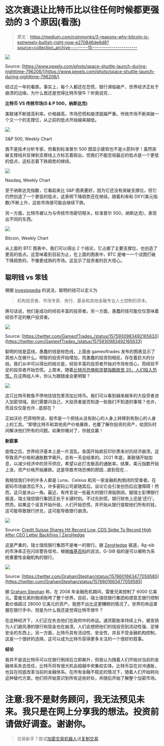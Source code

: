 # 这次衰退让比特币比以往任何时候都更强劲的 3 个原因(看涨)

> 原文：<https://medium.com/coinmonks/3-reasons-why-bitcoin-is-extremely-bullish-right-now-e270846de6d6?source=collection_archive---------15----------------------->

![](img/5bf9d4ba4d2b684c6f2e57ae96bf147b.png)

Source: [https://www.pexels.com/photo/space-shuttle-launch-during-nighttime-796206/](https://www.pexels.com/photo/space-shuttle-launch-during-nighttime-796206/)

经过近一年的看跌。事实上，每个人都还在恐慌，银行濒临破产，世界经济正处于崩溃的边缘。为什么我还是觉得比特币很牛？听我说完…

**比特币 VS 传统市场(S & P 500，纳斯达克)**

美联储不断提高利率。价格越高，市场恐慌和崩溃就越严重。传统市场不断突破一个又一个的支撑位，从之前的低点开始越来越低。

![](img/2bab8c24afc1226dd6a15d8c69222e9c.png)

S&P 500, Weekly Chart

我不是技术分析专家，但看到标准普尔 500 图显示疲软也不是火箭科学！虽然突破支撑线并反弹到支撑线上方标志着假出，但我们不能忽视最近的低点是一个更低的低点，这标志着下跌趋势的继续。

![](img/b61b72ecf416cb4df406c9f3abf90cd2.png)

Nasdaq, Weekly Chart

至于纳斯达克指数，它看起来比 S&P 图表要好，因为它还没有突破支撑位，但它仍然创造了一个更低的低点，这表明下降趋势还在继续。随着利率和 DXY(美元指数)不断上升，这些市场很可能会继续下跌。

另一方面，比特币被认为与传统市场密切相关。标准普尔 500，纳斯达克)，表现出不同的东西。

![](img/1b13bb78a5976ab89ec4f7b7f3143466.png)

Bitcoin, Weekly Chart

从上面的 BTC 图表中，我们可以得出 2 个结论，它占据了主要支撑位，也创造了更高的低点。这意味着到目前为止，在上面的图表中，BTC 是唯一一个试图打破下降趋势的，不像更成熟的市场。这显示了投资者的巨大信心。

## **聪明钱 vs 笨钱**

根据 [Investopedia](https://www.investopedia.com/terms/s/smart-money.asp) 的说法，聪明的钱可以定义为

> 机构投资者、市场专家、央行、基金和其他金融专业人士控制的资本。

换句话说，他们是成功的经验丰富的投资者。另一方面，愚蠢的钱可能仅仅意味着经验不足的散户投资者。

![](img/ae4d916cd035c2c30820b6b0a3bf50c9.png)

Source: [https://twitter.com/GameofTrades_/status/1575930983492165633](https://twitter.com/GameofTrades_/status/1575930983492165633)

聪明的钱是蓝线，愚蠢的钱是棕色线，上面由 gameoftrades 发布的图表显示了其他人在做什么。明智的投资开始增加，而愚蠢的投资则相反。存在着巨大的分歧。我们从中可以得出的结论是，经验丰富的投资者开始对市场有信心，而经验不足的投资者开始恐慌。上周末，随着[比特币恐惧和贪婪指数跌至 20，人们陷入恐慌。](https://twitter.com/BitcoinFear/status/1576338689550065667)在这两组人中，你认为跟随谁会更明智？

![](img/6f7a15d608a529b919ec3df3705fcc76.png)

这只比特币鲸鱼不停地往钱包里添加比特币。我们可以看到越来越多的大投资者进入加密领域。我们需要问自己，大投资者是否知道一些我们不知道的事情？也许，而且仅仅是也许…底部在？

正如沃伦·巴菲特所说，股市是一个把钱从没有耐心的人身上转移到有耐心的人身上的工具。“即使比特币和其他资产价格暴跌，也要了解你投资的资产，给团队时间解决他们所有的问题。如果你赌对了，你就会赢！

**新叙事**

疫情之后，世界经济基本上是一片混乱。各国开始疯狂印钞票来对抗经济崩溃。这导致资产价格和通胀数字飙升。总有一天会结束的。2021 年底，美联储开始加息，以减少经济中的货币供应，希望以此打击极高的通胀率。结果，美元指数开始上涨，资产价格开始暴跌。这是导致市场恐惧的原因…直到现在…

我相信我们中的许多人都是 Luna、Celsius 和另一家金融机构倒闭的受害者。在密码市场崩溃后不久，许多密码公司紧随其后。谈论它会引发创伤后应激障碍！然而，这只是冰山一角。最近，有传言说一些最大的银行濒临倒闭。据瑞士彭博银行报道，瑞士瑞信银行集团正处于关键时刻。不过先别慌，银行财务上还是‘还行’。然而，如果这个谣言开始升级，人们开始恐慌，并开始从银行提取他们所有的钱，这可能导致银行挤兑，这可能导致银行崩溃。

![](img/d2882c5fb654f29ffbcfed6682b3297a.png)

Source: [Credit Suisse Shares Hit Record Low, CDS Spike To Record High After CEO Letter Backfires | ZeroHedge](https://www.zerohedge.com/markets/credit-suisse-ceo-touts-strong-liquidity-positionagain-market-says-nein)

这是严重的，瑞士瑞信银行集团不是唯一的银行。据 [ZeroHedge](https://www.zerohedge.com/markets/credit-suisse-ceo-touts-strong-liquidity-positionagain-market-says-nein) 报道，8g-sib 的市净率正在闪烁警告信号。根据[维基百科](https://en.wikipedia.org/wiki/List_of_systemically_important_banks)的说法，G-SIB 指的是可以被称为系统重要性金融机构的银行。

![](img/ea854dafb5967cfbd21cfba8c5281b1c.png)

Source: [https://twitter.com/GrahamStephan/status/1576601663477059585](https://twitter.com/GrahamStephan/status/1576601663477059585)

据 [Graham Stephan](https://twitter.com/GrahamStephan/status/1576601663477059585) 称，在 2008 年金融危机期间，雷曼兄弟控制了 6000 亿美元。雷曼兄弟的倒闭拖垮了整个世界。目前，瑞士瑞信银行集团和德意志银行控制着价值超过 28000 亿美元的资产。我想不出比这更糟糕的情况了。世界的命运掌握在银行手中。但是为什么我还是觉得比特币很牛？

在这种经济下，人们正在失去他们在政府中的命运。通货膨胀率持续上升。被宣扬为人们避风港的银行和现金也在崩溃。人们会想把他们的钱投资到流动性强、足够安全的东西上。另一方面，比特币具有流动性、安全性，并且不受金融机构控制，这是一个很好的选择。这可以成为比特币获得更多关注的一个很好的叙事。

**结论**

我并不是说比特币可以在银行倒闭后立即飙升，但我认为随着人们开始对当前的金融体系失去信任，比特币将有很大机会超越中央集权实体。比特币旨在对冲通胀，也旨在彻底改革当前的金融体系。在所有金融不稳定的情况下，随着人们开始转向这种替代方案，他们将开始意识到所有这些好处，并随后开始了解整个加密市场。

# **注意:我不是财务顾问，我无法预见未来。我只是在网上分享我的想法。投资前请做好调查。谢谢你。**

> 交易新手？尝试[加密交易机器人](/coinmonks/crypto-trading-bot-c2ffce8acb2a)或[复制交易](/coinmonks/top-10-crypto-copy-trading-platforms-for-beginners-d0c37c7d698c)